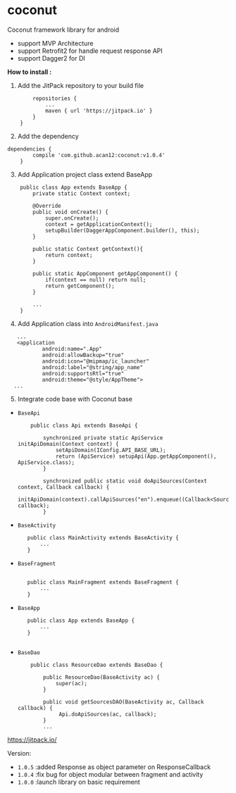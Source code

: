 # coconut
Coconut framework library for android 
- support MVP Architecture
- support Retrofit2 for handle request response API
- support Dagger2 for DI

**How to install :**
1. Add the JitPack repository to your build file
```allprojects {
   		repositories {
   			...
   			maven { url 'https://jitpack.io' }
   		}
   	}
```

2. Add the dependency
```
dependencies {
		compile 'com.github.acan12:coconut:v1.0.4'
	}
```

3. Add Application project class extend BaseApp
```
    public class App extends BaseApp {
        private static Context context;
    
        @Override
        public void onCreate() {
            super.onCreate();
            context = getApplicationContext();
            setupBuilder(DaggerAppComponent.builder(), this);
        }
    
        public static Context getContext(){
            return context;
        }
    
        public static AppComponent getAppComponent() {
            if(context == null) return null;
            return getComponent();
        }
    
        ...
    }

```

4. Add Application class into `AndroidManifest.java`

```
   ...
   <application
           android:name=".App"
           android:allowBackup="true"
           android:icon="@mipmap/ic_launcher"
           android:label="@string/app_name"
           android:supportsRtl="true"
           android:theme="@style/AppTheme">
  ...         

```

5. Integrate code base with Coconut base
 - `BaseApi`
 
    ```aidl
        public class Api extends BaseApi {
        
            synchronized private static ApiService initApiDomain(Context context) {
                setApiDomain(IConfig.API_BASE_URL);
                return (ApiService) setupApi(App.getAppComponent(), ApiService.class);
            }
        
            synchronized public static void doApiSources(Context context, Callback callback) {
                initApiDomain(context).callApiSources("en").enqueue((Callback<SourceResponse>) callback);
            }
    
    ```
 - `BaseActivity`
    ```aidl
       public class MainActivity extends BaseActivity {
           ...
       }
    
    ```
 - `BaseFragment`
    ```aidl
    
       public class MainFragment extends BaseFragment {
           ...
       }
    ```
    
 - `BaseApp`
    ```aidl
       public class App extends BaseApp {
           ...
       }
       
    ```
    
 - `BaseDao`
    ```
        public class ResourceDao extends BaseDao {
        
            public ResourceDao(BaseActivity ac) {
                super(ac);
            }
            
            public void getSourcesDAO(BaseActivity ac, Callback callback) {
                 Api.doApiSources(ac, callback);
            }
            ...
    ```


https://jitpack.io/

Version:
- `1.0.5` :added Response as object parameter on ResponseCallback
- `1.0.4` :fix bug for object modular between fragment and activity
- `1.0.0` :launch library on basic requirement


